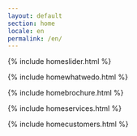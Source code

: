 ```yaml
---
layout: default
section: home
locale: en
permalink: /en/
---
```


{% include homeslider.html %}

<div class="wrapper">
  {% include homewhatwedo.html %}

  {% include homebrochure.html %}

  {% include homeservices.html %}

  {% include homecustomers.html %}
</div>
